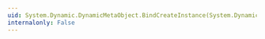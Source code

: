 ```yaml
---
uid: System.Dynamic.DynamicMetaObject.BindCreateInstance(System.Dynamic.CreateInstanceBinder,System.Dynamic.DynamicMetaObject[])
internalonly: False
---
```

